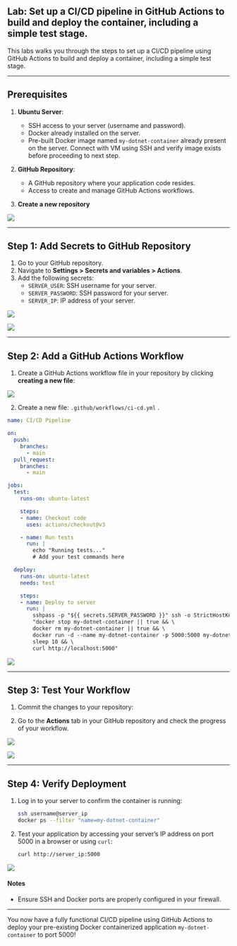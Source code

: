 ## Lab: Set up a CI/CD pipeline in GitHub Actions to build and deploy the container, including a simple test stage.

This labs walks you through the steps to set up a CI/CD pipeline using GitHub Actions to build and deploy a container, including a simple test stage.

---

## Prerequisites

1. **Ubuntu Server**:
   - SSH access to your server (username and password).
   - Docker already installed on the server.
   - Pre-built Docker image named `my-dotnet-container` already present on the server. Connect with VM using SSH and verify image exists before proceeding to next step.

2. **GitHub Repository**:
   - A GitHub repository where your application code resides.
   - Access to create and manage GitHub Actions workflows.

3. **Create a new repository**

![](./images/g1.png)


---

## Step 1: Add Secrets to GitHub Repository

1. Go to your GitHub repository.
2. Navigate to **Settings > Secrets and variables > Actions**.
3. Add the following secrets:
   - `SERVER_USER`: SSH username for your server.
   - `SERVER_PASSWORD`: SSH password for your server.
   - `SERVER_IP`: IP address of your server.


![](./images/g2.png)

![](./images/g3.png)


---

## Step 2: Add a GitHub Actions Workflow

1. Create a GitHub Actions workflow file in your repository by clicking **creating a new file**:

![](./images/g4.png)


2. Create a new file: `.github/workflows/ci-cd.yml` .


```yaml
name: CI/CD Pipeline

on:
  push:
    branches:
      - main
  pull_request:
    branches:
      - main

jobs:
  test:
    runs-on: ubuntu-latest

    steps:
    - name: Checkout code
      uses: actions/checkout@v3

    - name: Run tests
      run: |
        echo "Running tests..."
        # Add your test commands here

  deploy:
    runs-on: ubuntu-latest
    needs: test

    steps:
    - name: Deploy to server
      run: |
        sshpass -p "${{ secrets.SERVER_PASSWORD }}" ssh -o StrictHostKeyChecking=no ${{ secrets.SERVER_USER }}@${{ secrets.SERVER_IP }} \
        "docker stop my-dotnet-container || true && \
        docker rm my-dotnet-container || true && \
        docker run -d --name my-dotnet-container -p 5000:5000 my-dotnet-app && \
        sleep 10 && \
        curl http://localhost:5000"
```


![](./images/g5.png)

---

## Step 3: Test Your Workflow

1. Commit the changes to your repository:

2. Go to the **Actions** tab in your GitHub repository and check the progress of your workflow.

![](./images/g6.png)

![](./images/g7.png)


---

## Step 4: Verify Deployment

1. Log in to your server to confirm the container is running:
   ```bash
   ssh username@server_ip
   docker ps --filter "name=my-dotnet-container"
   ```
2. Test your application by accessing your server’s IP address on port 5000 in a browser or using `curl`:
   ```bash
   curl http://server_ip:5000
   ```

  ![](./images/g8.png)

#### Notes

- Ensure SSH and Docker ports are properly configured in your firewall.

---

You now have a fully functional CI/CD pipeline using GitHub Actions to deploy your pre-existing Docker containerized application `my-dotnet-container` to port 5000!

